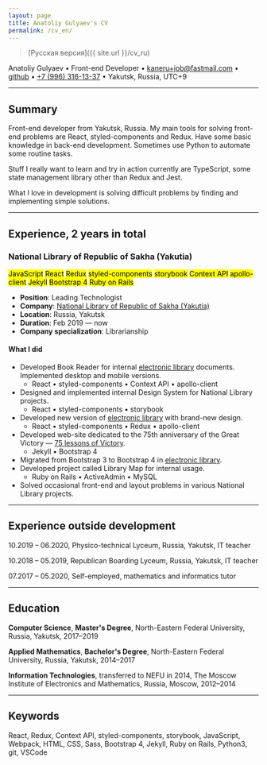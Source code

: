 ```yaml
---
layout: page
title: Anatoliy Gulyaev's CV
permalink: /cv_en/
---
```


> [Русская версия]({{ site.url }}/cv_ru)

Anatoliy Gulyaev • Front-end Developer • [kaneru+job@fastmail.com](mailto:kaneru+job@fastmail.com) • [github](https://github.com/kaneru) • [+7 (996) 316-13-37](tel:+79963161337) • Yakutsk, Russia, UTC+9

---

## Summary

Front-end developer from Yakutsk, Russia. My main tools for solving front-end problems are React, styled-components and Redux. Have some basic knowledge in back-end development. Sometimes use Python to automate some routine tasks.

Stuff I really want to learn and try in action currently are TypeScript, some state management library other than Redux and Jest.

What I love in development is solving difficult problems by finding and implementing simple solutions.

---

## Experience, 2 years in total

### National Library of Republic of Sakha (Yakutia)

<aside>
  <mark>JavaScript</mark>
  <mark>React</mark>
  <mark>Redux</mark>
  <mark>styled-components</mark>
  <mark>storybook</mark>
  <mark>Context API</mark>
  <mark>apollo-client</mark>
  <mark>Jekyll</mark>
  <mark>Bootstrap 4</mark>
  <mark>Ruby on Rails</mark>
</aside>

- **Position**: Leading Technologist
- **Company**: [National Library of Republic of Sakha (Yakutia)](https://nlrs.ru)
- **Location**: Russia, Yakutsk
- **Duration**: Feb 2019 — now
- **Company specialization**: Librarianship

#### What I did

- Developed Book Reader for internal [electronic library](https://e.nlrs.ru) documents. Implemented desktop and mobile versions.
    - React • styled-components • Context API • apollo-client
- Designed and implemented internal Design System for National Library projects.
    - React • styled-components • storybook
- Developed new version of [electronic library](https://e.nlrs.ru) with brand-new design.
    - React • styled-components • Redux • apollo-client
- Developed web-site dedicated to the 75th anniversary of the Great Victory — [75 lessons of Victory](https://pobeda.nlrs.ru).
    - Jekyll • Bootstrap 4
- Migrated from Bootstrap 3 to Bootstrap 4 in [electronic library](https://e.nlrs.ru).
- Developed project called Library Map for internal usage.
    - Ruby on Rails • ActiveAdmin • MySQL
- Solved occasional front-end and layout problems in various National Library  projects.

---

## Experience outside development

10.2019 – 06.2020, Physico-technical Lyceum, Russia, Yakutsk, IT teacher

10.2018 – 05.2019, Republican Boarding Lyceum, Russia, Yakutsk, IT teacher

07.2017 – 05.2020, Self-employed, mathematics and informatics tutor

---

## Education

**Computer Science**, **Master's Degree**,
North-Eastern Federal University, Russia, Yakutsk, 2017–2019

**Applied Mathematics**, **Bachelor's Degree**,
North-Eastern Federal University, Russia, Yakutsk, 2014–2017

**Information Technologies**, transferred to NEFU in 2014,
The Moscow Institute of Electronics and Mathematics, Russia, Moscow, 2012–2014

---

## Keywords

React, Redux, Context API, styled-components, storybook, JavaScript, Webpack, HTML, CSS, Sass, Bootstrap 4, Jekyll, Ruby on Rails, Python3, git, VSCode
